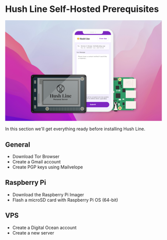# Hush Line Self-Hosted Prerequisites 

<img src="../img/0-cover.png">

In this section we'll get everything ready before installing Hush Line.

## General
- Download Tor Browser
- Create a Gmail account
- Create PGP keys using Mailvelope

## Raspberry Pi
- Download the Raspberry Pi Imager
- Flash a microSD card with Raspberry Pi OS (64-bit)

## VPS
- Create a Digital Ocean account
- Create a new server
